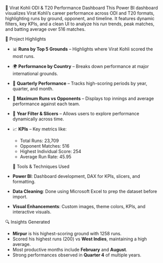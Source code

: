 🏏 Virat Kohli ODI & T20 Performance Dashboard
This Power BI dashboard visualizes Virat Kohli’s career performance across ODI and T20 formats, highlighting runs by ground, opponent, and timeline. It features dynamic filters, key KPIs, and a clean UI to analyze his run trends, peak matches, and batting average over 516 matches.

📌 Project Highlights

- 📊 **Runs by Top 5 Grounds** – Highlights where Virat Kohli scored the most runs.
- 🌍 **Performance by Country** – Breaks down performance at major international grounds.
- 📆 **Quarterly Performance** – Tracks high-scoring periods by year, quarter, and month.
- 🏏 **Maximum Runs vs Opponents** – Displays top innings and average performance against each team.
- 🔁 **Year Filter & Slicers** – Allows users to explore performance dynamically across time.
- 📈 **KPIs** – Key metrics like:

  - Total Runs: 23,709
  - Opponent Matches: 516
  - Highest Individual Score: 254
  - Average Run Rate: 45.95

  🧰 Tools & Techniques Used

- **Power BI**: Dashboard development, DAX for KPIs, slicers, and formatting.
- **Data Cleaning**: Done using Microsoft Excel to prep the dataset before import.
- **Visual Enhancements**: Custom images, theme colors, KPIs, and interactive visuals.

🔍 Insights Generated

- **Mirpur** is his highest-scoring ground with 1258 runs.
- Scored his highest runs (200) vs **West Indies**, maintaining a high average.
- Most productive months include **February** and **August**.
- Strong performances observed in **Quarter 4** of multiple years.

